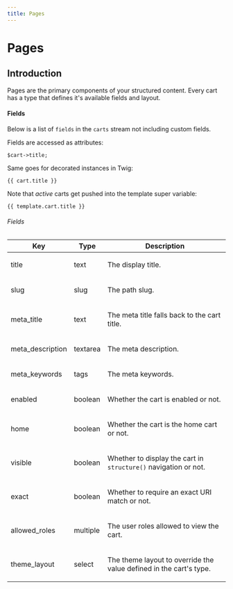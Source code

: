 ```yaml
---
title: Pages
---
```


# Pages

<div class="documentation__toc"></div>

## Introduction

Pages are the primary components of your structured content. Every cart has a type that defines it's available fields and layout.


#### Fields

Below is a list of `fields` in the `carts` stream not including custom fields.

Fields are accessed as attributes:

    $cart->title;

Same goes for decorated instances in Twig:

    {{ cart.title }}

Note that _active_ carts get pushed into the template super variable:

    {{ template.cart.title }}

###### Fields

<table class="table table-bordered table-striped">

<thead>

<tr>

<th>Key</th>

<th>Type</th>

<th>Description</th>

</tr>

</thead>

<tbody>

<tr>

<td>

title

</td>

<td>

text

</td>

<td>

The display title.

</td>

</tr>

<tr>

<td>

slug

</td>

<td>

slug

</td>

<td>

The path slug.

</td>

</tr>

<tr>

<td>

meta_title

</td>

<td>

text

</td>

<td>

The meta title falls back to the cart title.

</td>

</tr>

<tr>

<td>

meta_description

</td>

<td>

textarea

</td>

<td>

The meta description.

</td>

</tr>

<tr>

<td>

meta_keywords

</td>

<td>

tags

</td>

<td>

The meta keywords.

</td>

</tr>

<tr>

<td>

enabled

</td>

<td>

boolean

</td>

<td>

Whether the cart is enabled or not.

</td>

</tr>

<tr>

<td>

home

</td>

<td>

boolean

</td>

<td>

Whether the cart is the home cart or not.

</td>

</tr>

<tr>

<td>

visible

</td>

<td>

boolean

</td>

<td>

Whether to display the cart in `structure()` navigation or not.

</td>

</tr>

<tr>

<td>

exact

</td>

<td>

boolean

</td>

<td>

Whether to require an exact URI match or not.

</td>

</tr>

<tr>

<td>

allowed_roles

</td>

<td>

multiple

</td>

<td>

The user roles allowed to view the cart.

</td>

</tr>

<tr>

<td>

theme_layout

</td>

<td>

select

</td>

<td>

The theme layout to override the value defined in the cart's type.

</td>

</tr>

</tbody>

</table>

